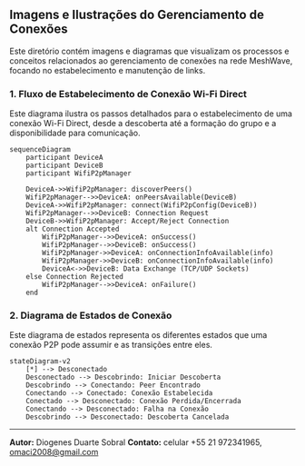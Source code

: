

## Imagens e Ilustrações do Gerenciamento de Conexões

Este diretório contém imagens e diagramas que visualizam os processos e conceitos relacionados ao gerenciamento de conexões na rede MeshWave, focando no estabelecimento e manutenção de links.

### 1. Fluxo de Estabelecimento de Conexão Wi-Fi Direct

Este diagrama ilustra os passos detalhados para o estabelecimento de uma conexão Wi-Fi Direct, desde a descoberta até a formação do grupo e a disponibilidade para comunicação.

```mermaid
sequenceDiagram
    participant DeviceA
    participant DeviceB
    participant WifiP2pManager

    DeviceA->>WifiP2pManager: discoverPeers()
    WifiP2pManager-->>DeviceA: onPeersAvailable(DeviceB)
    DeviceA->>WifiP2pManager: connect(WifiP2pConfig(DeviceB))
    WifiP2pManager-->>DeviceB: Connection Request
    DeviceB->>WifiP2pManager: Accept/Reject Connection
    alt Connection Accepted
        WifiP2pManager-->>DeviceA: onSuccess()
        WifiP2pManager-->>DeviceB: onSuccess()
        WifiP2pManager->>DeviceA: onConnectionInfoAvailable(info)
        WifiP2pManager->>DeviceB: onConnectionInfoAvailable(info)
        DeviceA<->>DeviceB: Data Exchange (TCP/UDP Sockets)
    else Connection Rejected
        WifiP2pManager-->>DeviceA: onFailure()
    end
```

### 2. Diagrama de Estados de Conexão

Este diagrama de estados representa os diferentes estados que uma conexão P2P pode assumir e as transições entre eles.

```mermaid
stateDiagram-v2
    [*] --> Desconectado
    Desconectado --> Descobrindo: Iniciar Descoberta
    Descobrindo --> Conectando: Peer Encontrado
    Conectando --> Conectado: Conexão Estabelecida
    Conectado --> Desconectado: Conexão Perdida/Encerrada
    Conectando --> Desconectado: Falha na Conexão
    Descobrindo --> Desconectado: Descoberta Cancelada
```

---

**Autor:** Diogenes Duarte Sobral
**Contato:** celular +55 21 972341965, omaci2008@gmail.com


